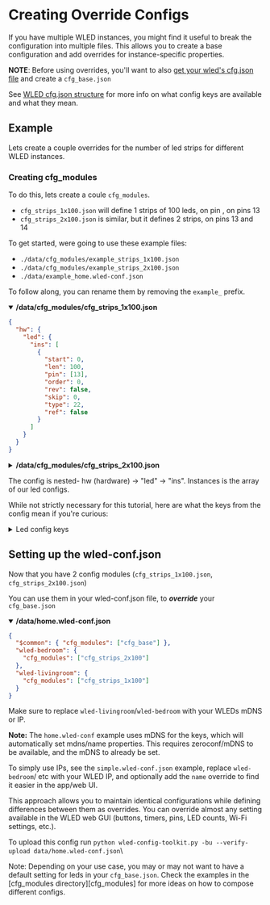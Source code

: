 # Creating Override Configs

If you have multiple WLED instances, you might find it useful to break the configuration into multiple files. This allows you to create a base configuration and add overrides for instance-specific properties.

**NOTE**: Before using overrides, you'll want to also [get your wled's cfg.json file][get_cfg_json] and create a `cfg_base.json`

See [WLED cfg.json structure](./Cfg_Json_Structure.md) for more info on what config keys are available and what they mean.

## Example

Lets create a couple overrides for the number of led strips for different WLED instances.

### Creating cfg_modules

To do this, lets create a coule `cfg_modules`.

- `cfg_strips_1x100.json` will define 1 strips of 100 leds, on pin , on pins 13
- `cfg_strips_2x100.json` is similar, but it defines 2 strips, on pins 13 and 14

To get started, were going to use these example files:

- `./data/cfg_modules/example_strips_1x100.json`
- `./data/cfg_modules/example_strips_2x100.json`
- `./data/example_home.wled-conf.json`

To follow along, you can rename them by removing the `example_` prefix.

<details open>
<summary><b>/data/cfg_modules/cfg_strips_1x100.json</b></summary>

```json
{
  "hw": {
    "led": {
      "ins": [
        {
          "start": 0,
          "len": 100,
          "pin": [13],
          "order": 0,
          "rev": false,
          "skip": 0,
          "type": 22,
          "ref": false
        }
      ]
    }
  }
}
```

</details>
<details>
<summary><b>/data/cfg_modules/cfg_strips_2x100.json</b></summary>

```json
{
  "hw": {
    "led": {
      "ins": [
        {
          "start": 0,
          "len": 100,
          "pin": [13],
          "order": 0,
          "rev": false,
          "skip": 0,
          "type": 22,
          "ref": false
        },
        {
          "start": 100,
          "len": 200,
          "pin": [14],
          "order": 0,
          "rev": false,
          "skip": 0,
          "type": 22,
          "ref": false
        }
      ]
    }
  }
}
```

</details>

The config is nested- hw (hardware) -> "led" -> "ins". Instances is the array of our led configs.

While not strictly necessary for this tutorial, here are what the keys from the config mean if you're curious:

<details>
<summary>Led config keys</summary>

| Key   | Description                       | Notes                                                                               |
| ----- | --------------------------------- | ----------------------------------------------------------------------------------- |
| start | what index the led starts at      | Should generally be 0 for the first strip, or the index the last strip ended at     |
| len   | The strip length (number of leds) |                                                                                     |
| pin   | the pins the strip will use       | For 3-pin strips, this should always be a single pin enclosed in square brackets [] |
| order | Led color order                   | 0 is GRB (Default)                                                                  |
| rev   | Should the strip be reversed?     |                                                                                     |
| Skip  | Should skip the 1st led?          |                                                                                     |
| type  | The type of led strip             | 22 is WS281x                                                                        |

</details>

## Setting up the wled-conf.json

Now that you have 2 config modules (`cfg_strips_1x100.json`, `cfg_strips_2x100.json`)

You can use them in your wled-conf.json file, to **_override_** your `cfg_base.json`

<details open>
<summary><b>/data/home.wled-conf.json</b></summary>

```json
{
  "$common": { "cfg_modules": ["cfg_base"] },
  "wled-bedroom": {
    "cfg_modules": ["cfg_strips_2x100"]
  },
  "wled-livingroom": {
    "cfg_modules": ["cfg_strips_1x100"]
  }
}
```

</details>

Make sure to replace `wled-livingroom`/`wled-bedroom` with your WLEDs mDNS or IP.

**Note:** The `home.wled-conf` example uses mDNS for the keys, which will automatically set mdns/name properties.
This requires zeroconf/mDNS to be available, and the mDNS to already be set.

To simply use IPs, see the `simple.wled-conf.json` example, replace `wled-bedroom`/ etc with your WLED IP, and optionally add the `name` override to find it easier in the app/web UI.

This approach allows you to maintain identical configurations while defining differences between them as overrides. You can override almost any setting available in the WLED web GUI (buttons, timers, pins, LED counts, Wi-Fi settings, etc.).

To upload this config run `python wled-config-toolkit.py -bu --verify-upload data/home.wled-conf.json`\

Note: Depending on your use case, you may or may not want to have a default setting for leds in your `cfg_base.json`.
Check the examples in the [cfg_modules directory][cfg_modules] for more ideas on how to compose different configs.

[get_cfg_json]: ./Getting_Cfg_Json_From_A_WLED.md
